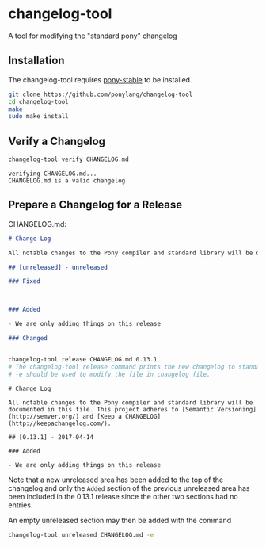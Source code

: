 # changelog-tool
A tool for modifying the "standard pony" changelog

## Installation
The changelog-tool requires [pony-stable](https://github.com/ponylang/pony-stable) to be installed.

```bash
git clone https://github.com/ponylang/changelog-tool
cd changelog-tool
make
sudo make install
```

## Verify a Changelog
```bash
changelog-tool verify CHANGELOG.md 
```
```
verifying CHANGELOG.md...
CHANGELOG.md is a valid changelog
```

## Prepare a Changelog for a Release
CHANGELOG.md:
```markdown
# Change Log

All notable changes to the Pony compiler and standard library will be documented in this file. This project adheres to [Semantic Versioning](http://semver.org/) and [Keep a CHANGELOG](http://keepachangelog.com/).

## [unreleased] - unreleased

### Fixed



### Added

- We are only adding things on this release

### Changed



```

```bash
changelog-tool release CHANGELOG.md 0.13.1
# The changelog-tool release command prints the new changelog to standard output
# -e should be used to modify the file in changelog file.
```

```
# Change Log

All notable changes to the Pony compiler and standard library will be documented in this file. This project adheres to [Semantic Versioning](http://semver.org/) and [Keep a CHANGELOG](http://keepachangelog.com/).

## [0.13.1] - 2017-04-14

### Added

- We are only adding things on this release

```

Note that a new unreleased area has been added to the top of the changelog and only the `Added` section of the previous unreleased area has been included in the 0.13.1 release since the other two sections had no entries.

An empty unreleased section may then be added with the command
```bash
changelog-tool unreleased CHANGELOG.md -e
```
